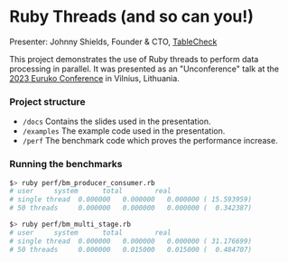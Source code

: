 
# Ruby Threads (and so can you!)

Presenter: Johnny Shields, Founder & CTO, [TableCheck](https://careers.tablecheck.com)

This project demonstrates the use of Ruby threads to perform data processing in parallel.
It was presented as an "Unconference" talk at the
[2023 Euruko Conference](https://2023.euruko.org/) in Vilnius, Lithuania.

### Project structure

- `/docs` Contains the slides used in the presentation.
- `/examples` The example code used in the presentation.
- `/perf` The benchmark code which proves the performance increase.

### Running the benchmarks

```bash
$> ruby perf/bm_producer_consumer.rb
# user     system      total        real
# single thread  0.000000   0.000000   0.000000 ( 15.593959)
# 50 threads     0.000000   0.000000   0.000000 (  0.342387)

$> ruby perf/bm_multi_stage.rb
# user     system      total        real
# single thread  0.000000   0.000000   0.000000 ( 31.176699)
# 50 threads     0.000000   0.015000   0.015000 (  0.484707)
```
